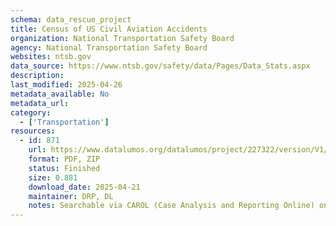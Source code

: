 ```yaml
---
schema: data_rescue_project 
title: Census of US Civil Aviation Accidents
organization: National Transportation Safety Board
agency: National Transportation Safety Board
websites: ntsb.gov
data_source: https://www.ntsb.gov/safety/data/Pages/Data_Stats.aspx
description: 
last_modified: 2025-04-26
metadata_available: No
metadata_url: 
category:
  - ['Transportation'] 
resources:
  - id: 871
    url: https://www.datalumos.org/datalumos/project/227322/version/V1/view
    format: PDF, ZIP
    status: Finished
    size: 0.881
    download_date: 2025-04-21
    maintainer: DRP, DL
    notes: Searchable via CAROL (Case Analysis and Reporting Online) on the NTSB site
---
```

